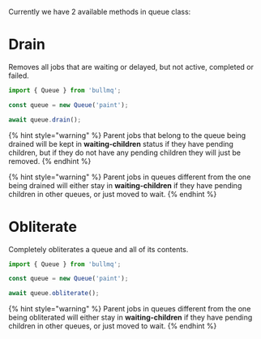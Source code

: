 Currently we have 2 available methods in queue class:

# Drain

Removes all jobs that are waiting or delayed, but not active, completed or failed.

```typescript
import { Queue } from 'bullmq';

const queue = new Queue('paint');

await queue.drain();
```

{% hint style="warning" %}
Parent jobs that belong to the queue being drained will be kept in **waiting-children** status if they have pending children, but if they do not have any pending children they will just be removed.
{% endhint %}

{% hint style="warning" %}
Parent jobs in queues different from the one being drained will either stay in **waiting-children** if they
have pending children in other queues, or just moved to wait.
{% endhint %}

# Obliterate

Completely obliterates a queue and all of its contents.

```typescript
import { Queue } from 'bullmq';

const queue = new Queue('paint');

await queue.obliterate();
```

{% hint style="warning" %}
Parent jobs in queues different from the one being obliterated will either stay in **waiting-children** if they
have pending children in other queues, or just moved to wait.
{% endhint %}
